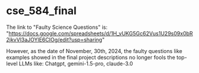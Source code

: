 # cse_584_final

The link to "Faulty Science Questions" is: "https://docs.google.com/spreadsheets/d/1H_vUKG5Gc62Vus1U29s09x0bR2jkvVl3aJOYlE6CIOg/edit?usp=sharing"

However, as the date of November, 30th, 2024, the faulty questions like examples showed in the final project descriptions no longer fools the top-level LLMs like: Chatgpt, gemini-1.5-pro, claude-3.0

